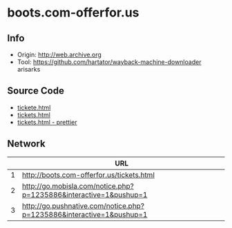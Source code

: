 # boots.com-offerfor.us

## Info

- Origin: http://web.archive.org
- Tool: https://github.com/hartator/wayback-machine-downloader
  arisarks

## Source Code

- [tickete.html](./src/tickete.html)
- [tickets.html](./src/tickets.html)
- [tickets.html - prettier](./tickets-prettier.html)

## Network

|     | URL                                                                  |
| --- | -------------------------------------------------------------------- |
| 1   | http://boots.com-offerfor.us/tickets.html                            |
| 2   | http://go.mobisla.com/notice.php?p=1235886&interactive=1&pushup=1    |
| 3   | http://go.pushnative.com/notice.php?p=1235886&interactive=1&pushup=1 |
